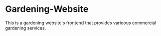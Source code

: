 # Gardening-Website
This is a gardening website's frontend that provides varioous commercial gardening services.
